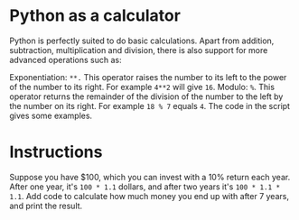# Python as a calculator
Python is perfectly suited to do basic calculations. Apart from addition, subtraction, multiplication and division, there is also support for more advanced operations such as:

Exponentiation: `**.` This operator raises the number to its left to the power of the number to its right. For example `4**2` will give `16`.
Modulo: `%`. This operator returns the remainder of the division of the number to the left by the number on its right. For example `18 % 7` equals `4`.
The code in the script gives some examples.

# Instructions

Suppose you have $100, which you can invest with a 10% return each year. After one year, it's `100 * 1.1` dollars, and after two years it's `100 * 1.1 * 1.1`. Add code to calculate how much money you end up with after 7 years, and print the result.
